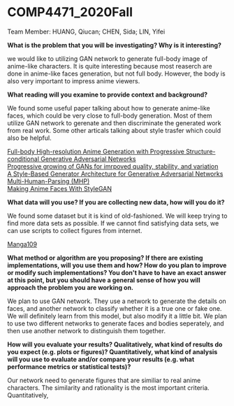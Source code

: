 # COMP4471_2020Fall

Team Member: HUANG, Qiucan; CHEN, Sida; LIN, Yifei

**What is the problem that you will be investigating? Why is it interesting?**  

we would like to utilizing GAN network to generate full-body image of anime-like characters. It is quite interesting because most reaserch are done in anime-like faces generation, but not full body. However, the body is also very important to impress anime viewers.

**What reading will you examine to provide context and background?**  

We found some useful paper talking about how to generate anime-like faces, which could be very close to full-body generation. Most of them utilize GAN network to gerenate and then discriminate the generated work from real work. Some other articals talking about style trasfer which could also be helpful.

[Full-body High-resolution Anime Generation with Progressive Structure-conditional Generative Adversarial Networks](https://arxiv.org/pdf/1809.01890.pdf)  
[Progressive growing of GANs for imrpoved quality, stability, and variation](https://arxiv.org/pdf/1710.10196.pdf)  
[A Style-Based Generator Architecture for Generative Adversarial Networks](https://arxiv.org/pdf/1812.04948.pdf)  
[Multi-Human-Parsing (MHP)](https://github.com/ZhaoJ9014/Multi-Human-Parsing)  
[Making Anime Faces With StyleGAN](https://www.gwern.net/Faces#)  

**What data will you use? If you are collecting new data, how will you do it?**  

We found some dataset but it is kind of old-fashioned. We will keep trying to find more data sets as possible. If we cannot find satisfying data sets, we can use scripts to collect figures from internet.

[Manga109](http://www.manga109.org/en/)  

**What method or algorithm are you proposing? If there are existing implementations, will you use them and how? How do you plan to improve or modify such implementations? You don't have to have an exact answer at this point, but you should have a general sense of how you will approach the problem you are working on.**

We plan to use GAN network. They use a network to generate the details on faces, and another network to classify whether it is a true one or fake one. We will definitely learn from this model, but also modify it a little bit. We plan to use two different networks to generate faces and bodies seperately, and then use another network to distinguish them together.

**How will you evaluate your results? Qualitatively, what kind of results do you expect (e.g. plots or figures)? Quantitatively, what kind of analysis will you use to evaluate and/or compare your results (e.g. what performance metrics or statistical tests)?** 

Our network need to generate figures that are similiar to real anime characters. The similarity and rationality is the most important criteria. Quantitatively, 